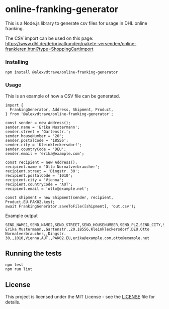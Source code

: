 # online-franking-generator

This is a Node.js library to generate csv files for usage in DHL online franking.

The CSV import can be used on this page:
https://www.dhl.de/de/privatkunden/pakete-versenden/online-frankieren.html?type=ShoppingCartImport

### Installing
```
npm install @alexvdtrave/online-franking-generator
```

### Usage

This is an example of how a CSV file can be generated.
```
import {
  FrankingGenerator, Address, Shipment, Product,
} from '@alexvdtrave/online-franking-generator';

const sender = new Address();
sender.name = 'Erika Mustermann';
sender.street = 'Gartenstr.';
sender.houseNumber = '20';
sender.postalCode = '18556';
sender.city = 'Kleinkleckersdorf';
sender.countryCode = 'DEU';
sender.email = 'erika@example.com';

const recipient = new Address();
recipient.name = 'Otto Normalverbraucher';
recipient.street = 'Dingstr. 30';
recipient.postalCode = '1010';
recipient.city = 'Vienna';
recipient.countryCode = 'AUT';
recipient.email = 'otto@example.net';

const shipment = new Shipment(sender, recipient, Product.EU.PAK02.key);
await FrankingGenerator.saveToFile([shipment], 'out.csv');
```
Example output
```
SEND_NAME1,SEND_NAME2,SEND_STREET,SEND_HOUSENUMBER,SEND_PLZ,SEND_CITY,SEND_COUNTRY,RECV_NAME1,RECV_NAME2,RECV_STREET,RECV_HOUSENUMBER,RECV_PLZ,RECV_CITY,RECV_COUNTRY,COUPON,PRODUCT,SEND_EMAIL,RECV_EMAIL
Erika Mustermann,,Gartenstr.,20,18556,Kleinkleckersdorf,DEU,Otto Normalverbraucher,,Dingstr. 30,,1010,Vienna,AUT,,PAK02.EU,erika@example.com,otto@example.net
```

## Running the tests
```
npm test
npm run lint
```

## License

This project is licensed under the MIT License - see the [LICENSE](LICENSE) file for details.
